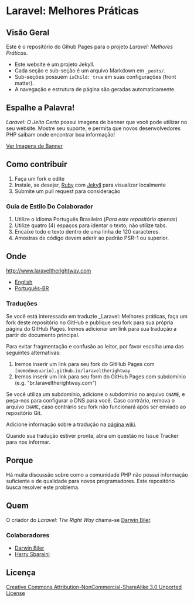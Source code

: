 # Laravel: Melhores Práticas

## Visão Geral

Este é o repositório do Gihub Pages para o projeto _Laravel: Melhores Práticas_.

* Este website é um projeto Jekyll.
* Cada seção e sub-seção é um arquivo Markdown em `_posts/`.
* Sub-seções possuem `isChild: true` em suas configurações (front matter).
* A navegação e estrutura de página são geradas automaticamente.

## Espalhe a Palavra!

_Laravel: O Jeito Certo_ possui imagens de banner que você pode utilizar no seu website. Mostre seu suporte, e permita que novos desenvolvedores PHP saibam onde encontrar boa informação!

[Ver Imagens de Banner](http://www.laraveltherightway.com/banners.html)

## Como contribuir

1. Faça um fork e edite
2. Instale, se desejar, [Ruby](https://rvm.io/rvm/install/) com [Jekyll](https://github.com/mojombo/jekyll/) para visualizar localmente
3. Submite um pull request para consideração

### Guia de Estilo Do Colaborador

1. Utilize o idioma Português Brasileiro (*Para este repositório apenas*)
2. Utilize quatro (4) espaços para identar o texto; não utilize tabs.
3. Encaixe todo o texto dentro de uma linha de 120 caracteres.
4. Amostras de código devem aderir ao padrão PSR-1 ou superior.

## Onde

<http://www.laraveltherightway.com>

* [English](http://www.phptherightway.com)
* [Português-BR](http://harrysbaraini.github.com/laravelmelhorespraticas)

### Traduções

Se você está interessado em traduzie _Laravel: Melhores práticas, faça um fork deste repositório no GitHub e publique seu fork para sua própria página do GitHub Pages. Iremos adicionar um link para sua tradução a partir do documento principal.

Para evitar fragmentação e confusão ao leitor, por favor escolha uma das seguintes alternativas:

1. Iremos inserir um link para seu fork do GitHub Pages com `[nomedousuario].github.io/laraveltherightway`
2. Iremos inserir um link para seu form do GitHub Pages com subdomínio (e.g. "br.laraveltherightway.com")

Se você utiliza um subdomínio, adicione o subdomínio no arquivo `CNAME`, e peça-nos para configurar o DNS para você. Caso contrário, remova o arquivo `CNAME`, caso contrário seu fork não funcionará após ser enviado ao repositório Git.

Adicione informação sobre a tradução na [página wiki](https://github.com/laraveltherightway/laraveltherightway.gitjub.io/wiki/Translations).


Quando sua tradução estiver pronta, abra um questão no Issue Tracker para nos informar.

## Porque

Há muita discussão sobre como a comunidade PHP não possui informação suficiente e de qualidade para novos programadores. Este repositório busca resolver este problema.

## Quem

O criador do _Laravel: The Right Way_ chama-se [Darwin Biler](http://twitter.com/buonzz).

### Colaboradores

* [Darwin Biler](http://www.darwinbiler.com/)
* [Harry Sbaraini](http://www.harrysbaraini.com/)

## Licença

[Creative Commons Attribution-NonCommercial-ShareAlike 3.0 Unported License](http://creativecommons.org/licenses/by-nc-sa/3.0/)
